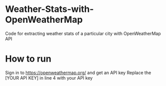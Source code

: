 # Weather-Stats-with-OpenWeatherMap
Code for extracting weather stats of a particular city with OpenWeatherMap API

# How to run
Sign in to https://openweathermap.org/ and get an API key
Replace the [YOUR API KEY] in line 4 with your API key
